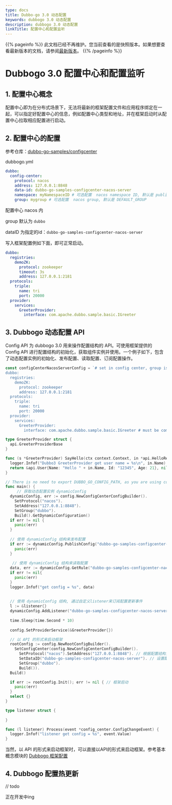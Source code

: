 ```yaml
---
type: docs
title: Dubbo-go 3.0 动态配置
keywords: dubbogo 3.0 动态配置
description: dubbogo 3.0 动态配置
linkTitle: 配置中心和配置监听
---
```


{{% pageinfo %}} 此文档已经不再维护。您当前查看的是快照版本。如果想要查看最新版本的文档，请参阅[最新版本](/zh/docs3-v2/golang-sdk/tutorial/develop/config-center/)。
{{% /pageinfo %}}

# Dubbogo 3.0 配置中心和配置监听

## 1. 配置中心概念

配置中心即为在分布式场景下，无法将最新的框架配置文件和应用程序绑定在一起，可以指定好配置中心的信息，例如配置中心类型和地址，并在框架启动时从配置中心拉取相应配置进行启动。

## 2. 配置中心的配置

参考仓库：[dubbo-go-samples/configcenter](https://github.com/apache/dubbo-go-samples/tree/master/configcenter)

dubbogo.yml 

```yaml
dubbo:
  config-center:
    protocol: nacos
    address: 127.0.0.1:8848
    data-id: dubbo-go-samples-configcenter-nacos-server
    namespace: myNamespaceID # 可选配置  nacos namespace ID, 默认是 public
    group: mygroup # 可选配置  nacos group, 默认是 DEFAULT_GROUP
```

配置中心 nacos 内

group 默认为 `dubbo`

dataID 为指定的id：`dubbo-go-samples-configcenter-nacos-server`

写入框架配置例如下面，即可正常启动。

```yaml
dubbo:
  registries:
    demoZK:
      protocol: zookeeper
      timeout: 3s
      address: 127.0.0.1:2181
  protocols:
    triple:
      name: tri
      port: 20000
  provider:
    services:
      GreeterProvider:
        interface: com.apache.dubbo.sample.basic.IGreeter 
```



## 3. Dubbogo 动态配置 API

Config API 为 dubbogo 3.0 用来操作配置结构的 API。可使用框架提供的 Config API 进行配置结构的初始化，获取组件实例并使用。一个例子如下，包含了动态配置实例的初始化、发布配置、读取配置、订阅配置操作。

```go
const configCenterNacosServerConfig = `# set in config center, group is 'dubbo', dataid is 'dubbo-go-samples-configcenter-nacos-server', namespace is default 'public'
dubbo:
  registries:
    demoZK:
      protocol: zookeeper
      address: 127.0.0.1:2181
  protocols:
    triple:
      name: tri
      port: 20000
  provider:
    services:
      GreeterProvider:
        interface: com.apache.dubbo.sample.basic.IGreeter # must be compatible with grpc or dubbo-java`

type GreeterProvider struct {
  api.GreeterProviderBase
}

func (s *GreeterProvider) SayHello(ctx context.Context, in *api.HelloRequest) (*api.User, error) {
  logger.Infof("Dubbo3 GreeterProvider get user name = %s\n", in.Name)
  return &api.User{Name: "Hello " + in.Name, Id: "12345", Age: 21}, nil
}

// There is no need to export DUBBO_GO_CONFIG_PATH, as you are using config api to set config
func main() {
	 // 获取动态配置实例 dynamicConfig
  dynamicConfig, err := config.NewConfigCenterConfigBuilder().
    SetProtocol("nacos").
    SetAddress("127.0.0.1:8848").
    SetGroup("dubbo").
    Build().GetDynamicConfiguration()
  if err != nil {
    panic(err)
  }
  
  // 使用 dynamicConfig 结构来发布配置
  if err := dynamicConfig.PublishConfig("dubbo-go-samples-configcenter-nacos-server", "dubbo", configCenterNacosServerConfig); err != nil {
    panic(err)
  }
  
   // 使用 dynamicConfig 结构来读取配置
  data, err := dynamicConfig.GetRule("dubbo-go-samples-configcenter-nacos-server", 	config_center.WithGroup("dubbo"))
  if err != nil{
    panic(err)
  }
  logger.Infof("get config = %s", data)
  
  
  // 使用 dynamicConfig 结构, 通过自定义listener来订阅配置更新事件
  l := &listener{}
  dynamicConfig.AddListener("dubbo-go-samples-configcenter-nacos-server", l)
  
  time.Sleep(time.Second * 10)
  
  config.SetProviderService(&GreeterProvider{})

  // 以 API 的形式来启动框架
  rootConfig := config.NewRootConfigBuilder().
    SetConfigCenter(config.NewConfigCenterConfigBuilder().
      SetProtocol("nacos").SetAddress("127.0.0.1:8848"). // 根据配置结构，设置配置中心
      SetDataID("dubbo-go-samples-configcenter-nacos-server"). // 设置配置ID
      SetGroup("dubbo").
      Build()).
  Build()

  if err := rootConfig.Init(); err != nil { // 框架启动
    panic(err)
  }
  select {}
}

type listener struct {
	
}

func (l listener) Process(event *config_center.ConfigChangeEvent) {
  logger.Infof("listener get config = %s", event.Value)
}

```

当然，以 API 的形式来启动框架时，可以直接以API的形式来启动框架。参考基本概念模块的 [Dubbogo 框架配置](../../concept/configuration/)

## 4. Dubbogo 配置热更新

// todo 

正在开发中ing





